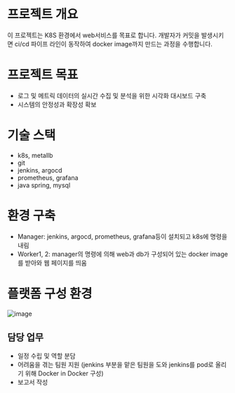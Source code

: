 # 프로젝트 개요
이 프로젝트는 K8S 환경에서 web서비스를 목표로 합니다.
개발자가 커밋을 발생시키면 ci/cd 파이프 라인이 동작하여 docker image까지 만드는 과정을 수행합니다.

# 프로젝트 목표
- 로그 및 메트릭 데이터의 실시간 수집 및 분석을 위한 시각화 대시보드 구축
- 시스템의 안정성과 확장성 확보

# 기술 스택
- k8s, metallb
- git
- jenkins, argocd
- prometheus, grafana
- java spring, mysql

# 환경 구축
- Manager: jenkins, argocd, prometheus, grafana등이 설치되고 k8s에 명령을 내림
- Worker1, 2: manager의 명령에 의해 web과 db가 구성되어 있는 docker image를 받아와 웹 페이지를 띄움

# 플랫폼 구성 환경
![image](https://github.com/ARAOLGA/ToyProject/assets/156294667/4a2cfe3b-65a9-4e3c-ad30-fdaeac7980db)

## 담당 업무
- 일정 수립 및 역할 분담
- 어려움을 겪는 팀원 지원 (jenkins 부분을 맡은 팀원을 도와 jenkins를 pod로 올리기 위해 Docker in Docker 구성)
- 보고서 작성
